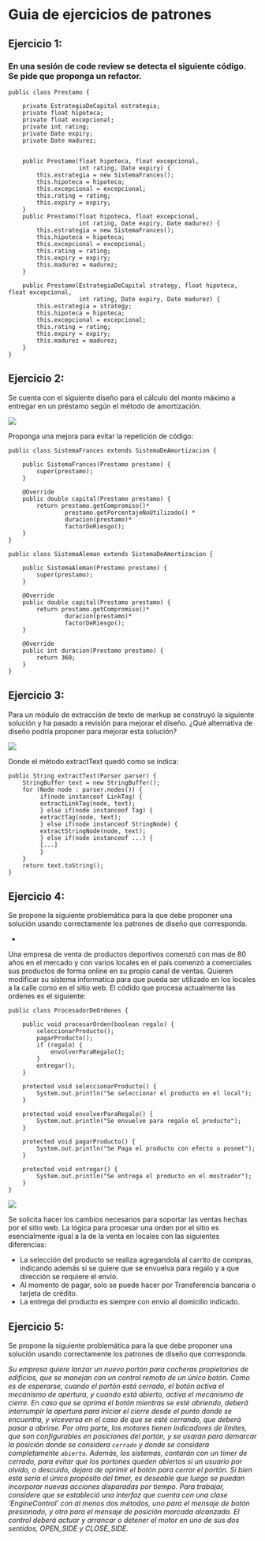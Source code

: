# Guia de ejercicios de patrones

## Ejercicio 1:

### En una sesión de code review se detecta el siguiente código. Se pide que proponga un refactor.

```
public class Prestamo {
    
    private EstrategiaDeCapital estrategia;
    private float hipoteca;
    private float excepcional;
    private int rating;
    private Date expiry;
    private Date madurez;

    
    public Prestamo(float hipoteca, float excepcional,
                    int rating, Date expiry) {
        this.estrategia = new SistemaFrances();
        this.hipoteca = hipoteca;
        this.excepcional = excepcional;
        this.rating = rating;
        this.expiry = expiry;
    }
    public Prestamo(float hipoteca, float excepcional,
                    int rating, Date expiry, Date madurez) {
        this.estrategia = new SistemaFrances();
        this.hipoteca = hipoteca;
        this.excepcional = excepcional;
        this.rating = rating;
        this.expiry = expiry;
        this.madurez = madurez;
    }

    public Prestamo(EstrategiaDeCapital strategy, float hipoteca, float excepcional,
                    int rating, Date expiry, Date madurez) {
        this.estrategia = strategy;
        this.hipoteca = hipoteca;
        this.excepcional = excepcional;
        this.rating = rating;
        this.expiry = expiry;
        this.madurez = madurez;
    }
}
```

## Ejercicio 2:

Se cuenta con el siguiente diseño para el cálculo del monto máximo a entregar en un préstamo según el método de amortización. 

![](/ejercicio1y2.png)

Proponga una mejora para evitar la repetición de código:

```
public class SistemaFrances extends SistemaDeAmortizacion {

    public SistemaFrances(Prestamo prestamo) {
        super(prestamo);
    }

    @Override
    public double capital(Prestamo prestamo) {
        return prestamo.getCompromiso()*
                prestamo.getPorcentajeNoUtilizado() *
                duracion(prestamo)*
                factorDeRiesgo();
    }
}
```

```
public class SistemaAleman extends SistemaDeAmortizacion {

    public SistemaAleman(Prestamo prestamo) {
        super(prestamo);
    }

    @Override
    public double capital(Prestamo prestamo) {
        return prestamo.getCompromiso()*
                duracion(prestamo)*
                factorDeRiesgo();
    }

    @Override
    public int duracion(Prestamo prestamo) {
        return 360;
    }
}
```

## Ejercicio 3:

Para un módulo de extracción de texto de markup se construyó la siguiente solución y ha pasado a revisión para mejorar el diseño. ¿Qué alternativa de diseño podría proponer para mejorar esta solución?

![](/ejercicio3.jpeg)

Donde el método extractText quedó como se indica:

```
public String extractText(Parser parser) {
    StringBuffer text = new StringBuffer();
    for (Node node : parser.nodes()) {
         if(node instanceof LinkTag) {
         extractLinkTag(node, text);
         } else if(node instanceof Tag) {
         extractTag(node, text);
         } else if(node instanceof StringNode) {
         extractStringNode(node, text);
         } else if(node instanceof ...) {
         [...]
         }
    }
    return text.toString();
}
```

## Ejercicio 4:

Se propone la siguiente problemática para la que debe proponer una solución usando correctamente los patrones de diseño que corresponda.

*
Una empresa de venta de productos deportivos comenzó con mas de 80 años en el mercado y con varios locales en el país comenzó a comerciales sus productos de forma online en su propio canal de ventas.
Quieren modificar su sistema informatica para que pueda ser utilizado en los locales a la calle como en el sitio web.
El códido que procesa actualmente las ordenes es el siguiente:

```
public class ProcesadorDeOrdenes {

    public void procesarOrden(boolean regalo) {
        seleccionarProducto();
        pagarProducto();
        if (regalo) {
            envolverParaRegalo();
        }
        entregar();
    }

    protected void seleccionarProducto() {
        System.out.println("Se seleccionar el producto en el local");
    }

    protected void envolverParaRegalo() {
        System.out.println("Se envuelve para regalo el producto");
    }

    protected void pagarProducto() {
        System.out.println("Se Paga el producto con efecto o posnet");
    }

    protected void entregar() {
        System.out.println("Se entrega el producto en el mostrador");
    }
}

```

![](/ejercicio4.png)


Se solicita hacer los cambios necesarios para soportar las ventas hechas por el sitio web. La lógica para procesar una orden por el sitio es esencialmente igual a la de la venta en locales con las siguientes diferencias:

* La selección del producto se realiza agregandola al carrito de compras, indicando además si se quiere que se envuelva para regalo y a que dirección se requiere el envío.
* Al momento de pagar, solo se puede hacer por Transferencia bancaria o tarjeta de crédito.
* La entrega del producto es siempre con envío al domicilio indicado.

## Ejercicio 5:

Se propone la siguiente problemática para la que debe proponer una solución usando correctamente los patrones de diseño que corresponda.

*Su empresa quiere lanzar un nuevo portón para cocheras propietarias de edificios, que se manejan con un control remoto de un único botón. Como es de esperarse, cuando el portón está cerrado, el botón activa el mecanismo de apertura, y cuando está abierto, activa el mecanismo de cierre. En caso que se oprima el botón mientras se esté abriendo,  deberá interrumpir la apertura para iniciar el cierre desde el punto donde se encuentra, y viceversa en el caso de que se esté cerrando, que deberá pasar a abrirse. Por otra parte, los motores tienen indicadores de límites, que son configurables en posiciones del portón, y se usarán para demarcar la posición donde se considera `cerrado` y donde se considera completamente `abierto`.
Además, los sistemas, contarán con un timer de cerrado, para evitar que los portones queden abiertos si un usuario por olvido, o descuido, dejara de oprimir el botón para cerrar el portón. Si bien esta sería el único propósito del timer, es deseable que luego se puedan incorporar nuevas acciones disparadas por tiempo.
Para trabajar, considere que se estableció una interfaz que cuenta con una clase ‘EngineControl’ con al menos dos métodos, uno para el mensaje de botón presionado, y otro para el mensaje de posición marcada alcanzada. El control deberá actuar y arrancar
o detener el motor en uno de sus dos sentidos, OPEN_SIDE y CLOSE_SIDE.*
